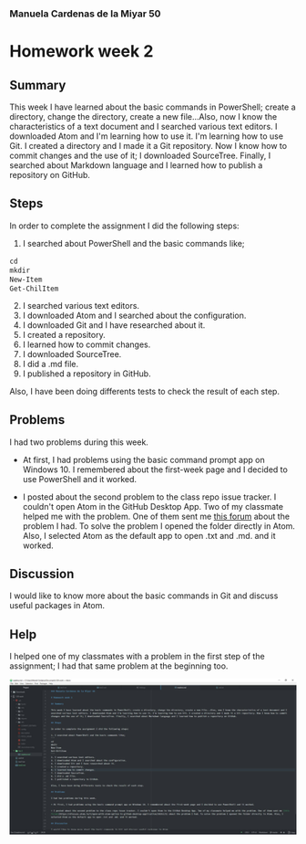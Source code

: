 ### Manuela Cardenas de la Miyar 50

# Homework week 2

## Summary

This week I have learned about the basic commands in PowerShell; create a directory, change the directory, create a new file...Also, now I know the characteristics of a text document and I searched various text editors. I downloaded Atom and I'm learning how to use it. I'm learning how to use Git. I created a directory and I made it a Git repository. Now I know how to commit changes and the use of it; I downloaded SourceTree. Finally, I searched about Markdown language and I learned how to publish a repository on GitHub.

## Steps

In order to complete the assignment I did the following steps:

1. I searched about PowerShell and the basic commands like;
```
cd
mkdir
New-Item
Get-ChilItem
```
2. I searched various text editors.
3. I downloaded Atom and I searched about the configuration.
4. I downloaded Git and I have researched about it.
5. I created a repository.
6. I learned how to commit changes.
7. I downloaded SourceTree.
8. I did a .md file.
9. I published a repository in GitHub.

Also, I have been doing differents tests to check the result of each step.

## Problems

I had two problems during this week.

+ At first, I had problems using the basic command prompt app on Windows 10. I remembered about the first-week page and I decided to use PowerShell and it worked.

+ I posted about the second problem to the class repo issue tracker. I couldn't open Atom in the GitHub Desktop App. Two of my classmate helped me with the problem. One of them sent me [this forum](https://discuss.atom.io/t/open-with-atom-option-in-github-desktop-application/20251/5) about the problem I had. To solve the problem I opened the folder directly in Atom. Also, I selected Atom as the default app to open .txt and .md. and it worked.

## Discussion

I would like to know more about the basic commands in Git and discuss useful packages in Atom.

## Help

I helped one of my classmates with a problem in the first step of the assignment; I had that same problem at the beginning too.


![Image of my editor](screenshot.jpg)
